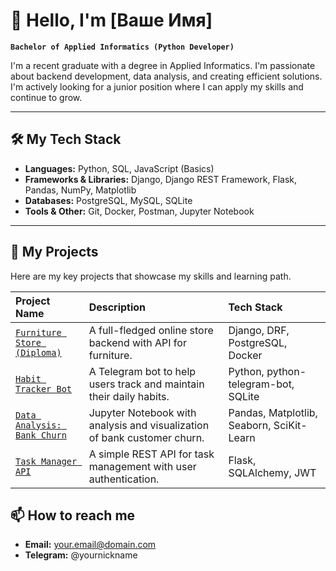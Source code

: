 # 👋 Hello, I'm [Ваше Имя]

**`Bachelor of Applied Informatics (Python Developer)`**

I'm a recent graduate with a degree in Applied Informatics. I'm passionate about backend development, data analysis, and creating efficient solutions. I'm actively looking for a junior position where I can apply my skills and continue to grow.

---

## 🛠️ My Tech Stack

*   **Languages:** Python, SQL, JavaScript (Basics)
*   **Frameworks & Libraries:** Django, Django REST Framework, Flask, Pandas, NumPy, Matplotlib
*   **Databases:** PostgreSQL, MySQL, SQLite
*   **Tools & Other:** Git, Docker, Postman, Jupyter Notebook

---

## 📁 My Projects

Here are my key projects that showcase my skills and learning path.

| Project Name | Description | Tech Stack |
| :--- | :--- | :--- |
| [`Furniture Store (Diploma)`](https://github.com/yourname/furniture-store) | A full-fledged online store backend with API for furniture. | Django, DRF, PostgreSQL, Docker |
| [`Habit Tracker Bot`](https://github.com/yourname/habit-tracker-bot) | A Telegram bot to help users track and maintain their daily habits. | Python, python-telegram-bot, SQLite |
| [`Data Analysis: Bank Churn`](https://github.com/yourname/bank-churn-analysis) | Jupyter Notebook with analysis and visualization of bank customer churn. | Pandas, Matplotlib, Seaborn, SciKit-Learn |
| [`Task Manager API`](https://github.com/yourname/task-manager-api) | A simple REST API for task management with user authentication. | Flask, SQLAlchemy, JWT |


## 📫 How to reach me

*   **Email:** your.email@domain.com
*   **Telegram:** @yournickname

